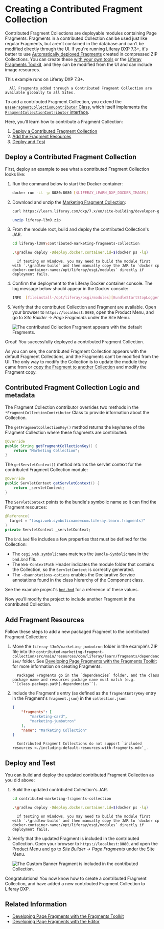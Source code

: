# Creating a Contributed Fragment Collection

Contributed Fragment Collections are deployable modules containing Page Fragments. Fragments in a contributed Collection can be used just like regular Fragments, but aren't contained in the database and can't be modified directly through the UI. If you're running Liferay DXP 7.3+, it's better to use [Automatically deployed Fragments](./auto-deploying-fragments.md) created in compressed ZIP Collections. You can create these [with your own tools](./using-the-fragments-toolkit.md#collection-format-overview) or the [Liferay Fragments Toolkit](./using-the-fragments-toolkit.md), and they can be modified from the UI and can include image resources.

This example runs on Liferay DXP 7.3+.

```note::
  All Fragments added through a Contributed Fragment Collection are available globally to all Sites.
```

To add a contributed Fragment Collection, you extend the [`BaseFragmentCollectionContributor` Class](https://docs.liferay.com/dxp/apps/fragment/latest/javadocs/com/liferay/fragment/contributor/BaseFragmentCollectionContributor.html), which itself implements the [`FragmentCollectionContributor` interface](https://docs.liferay.com/dxp/apps/fragment/latest/javadocs/com/liferay/fragment/contributor/FragmentCollectionContributor.html).

Here, you'll learn how to contribute a Fragment Collection:

1. [Deploy a Contributed Fragment Collection](#deploy-a-contributed-fragment-collection)
1. [Add the Fragment Resources](#add-the-fragment-resources)
1. [Deploy and Test](#deploy-and-test)

## Deploy a Contributed Fragment Collection

First, deploy an example to see what a contributed Fragment Collection looks like:

1. Run the command below to start the Docker container:

    ```bash
    docker run -it -p 8080:8080 [$LIFERAY_LEARN_DXP_DOCKER_IMAGE$]
    ```

1. Download and unzip the [Marketing Fragment Collection](https://learn.liferay.com/dxp/7.x/en/site-building/developer-guide/developing-page-fragments/liferay-l3m9.zip):

    ```bash
    curl https://learn.liferay.com/dxp/7.x/en/site-building/developer-guide/developing-page-fragments/liferay-l3m9.zip
    ```

    ```bash
    unzip liferay-l3m9.zip
    ```

1. From the module root, build and deploy the contributed Collection's JAR.

    ```bash
    cd liferay-l3m9\contributed-marketing-fragments-collection
    ```

    ```bash
    .\gradlew deploy -Ddeploy.docker.container.id=$(docker ps -lq)
    ```

    ```note::
      If testing on Windows, you may need to build the module first with `.\gradlew build` and then manually copy the JAR to `docker cp docker-container-name:/opt/liferay/osgi/modules` directly if deployment fails.
    ```

1. Confirm the deployment to the Liferay Docker container console. The log message below should appear in the Docker console:

    ```bash
    INFO  [fileinstall-/opt/liferay/osgi/modules][BundleStartStopLogger:39] STARTED com.liferay.learn.fragments_1.0.0 [1121]
    ```

1. Verify that the contributed Collection and Fragment are available. Open your browser to `https://localhost:8080`, open the Product Menu, and go to *Site Builder* &rarr; *Page Fragments* under the Site Menu.

    ![The contributed Collection Fragment appears with the default Fragments.](./creating-a-contributed-fragment-collection/images/01.png)

Great! You successfully deployed a contributed Fragment Collection.

As you can see, the contributed Fragment Collection appears with the default Fragment Collections, and the Fragments can't be modified from the UI. The only way to modify the Collection is to update the module they came from or [copy the Fragment to another Collection](../../displaying-content/using-fragments/managing-page-fragments.md#managing-individual-page-fragments) and modify the Fragment copy.

## Contributed Fragment Collection Logic and metadata

The Fragment Collection contributor overrides two methods in the `*FragmentCollectionContributor` Class to provide information about the Collection.

The `getFragmentCollectionKey()` method returns the key/name of the Fragment Collection where these fragments are contributed:

```java
@Override
public String getFragmentCollectionKey() {
    return "Marketing Collection";
}
```

The `getServletContext()` method returns the servlet context for the contributed Fragment Collection module:

```java
@Override
public ServletContext getServletContext() {
    return _servletContext;
}
```

The `ServletContext` points to the bundle's symbolic name so it can find the Fragment resources:

```java
@Reference(
  target = "(osgi.web.symbolicname=com.liferay.learn.fragments)"
)
private ServletContext _servletContext;
```

The `bnd.bnd` file includes a few properties that must be defined for the Collection:

* The `osgi.web.symbolicname` matches the `Bundle-SymbolicName` in the `bnd.bnd` file.
* The `Web-ContextPath` Header indicates the module folder that contains the Collection, so the `ServletContext` is correctly generated.
* The `-dsannotations-options` enables the Declarative Service annotations found in the class hierarchy of the Component class.

See the example project's [`bnd.bnd`](https://learn.liferay.com/dxp/7.x/en/site-building/developer-guide/developing-page-fragments/liferay-l3m9.zip) for a reference of these values.

Now you'll modify the project to include another Fragment in the contributed Collection.

## Add Fragment Resources

Follow these steps to add a new packaged Fragment to the contributed Fragment Collection:

1. Move the `liferay-l3m9/marketing-jumbotron` folder in the example's ZIP file into the `contributed-marketing-fragment-collection/src/main/resources/com/liferay/learn/fragments/dependencies/` folder. See [Developing Page Fragments with the Fragments Toolkit](./using-the-fragments-toolkit.md) for more information on creating Fragments.

    ```note::
      Packaged Fragments go in the `dependencies` folder, and the class package name and resources package name must match (e.g. ``[class.package.path].dependencies``).
    ```

1. Include the Fragment's entry (as defined as the `fragmentEntryKey` entry in the Fragment's `fragment.json`) in the `collection.json`:

    ```json
    {
        "fragments": [
            "marketing-card",
            "marketing-jumbotron"
        ],
        "name": "Marketing Collection"
    }
    ```

    ```note::
      Contributed Fragment Collections do not support `included resources <./including-default-resources-with-fragments.md>`_.
    ```

## Deploy and Test

You can build and deploy the updated contributed Fragment Collection as you did above:

1. Build the updated contributed Collection's JAR.

    ```bash
    cd contributed-marketing-fragments-collection
    ```

    ```bash
    .\gradlew deploy -Ddeploy.docker.container.id=$(docker ps -lq)
    ```

    ```note::
      If testing on Windows, you may need to build the module first with `.\gradlew build` and then manually copy the JAR to `docker cp docker-container-name:/opt/liferay/osgi/modules` directly if deployment fails.
    ```

1. Verify that the updated Fragment is included in the contributed Collection. Open your browser to `https://localhost:8080`, and open the Product Menu and go to *Site Builder* &rarr; *Page Fragments* under the Site Menu.

    ![The Custom Banner Fragment is included in the contributed Collection.](./creating-a-contributed-fragment-collection/images/02.png)

Congratulations! You now know how to create a contributed Fragment Collection, and have added a new contributed Fragment Collection to Liferay DXP.

## Related Information

* [Developing Page Fragments with the Fragments Toolkit](./using-the-fragments-toolkit.md)
* [Developing Page Fragments with the Editor](./using-the-fragments-editor.md)

